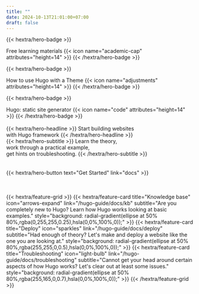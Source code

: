 ```yaml
---
title: ""
date: 2024-10-13T21:01:00+07:00
draft: false
---
```


{{< hextra/hero-badge >}}

  <div class="w-2 h-2 rounded-full bg-primary-400"></div>
  <span>Free learning materials</span>
  {{< icon name="academic-cap" attributes="height=14" >}}
{{< /hextra/hero-badge >}}

{{< hextra/hero-badge >}}

  <div class="w-2 h-2 rounded-full bg-primary-400"></div>
  <span>How to use Hugo with a Theme</span>
  {{< icon name="adjustments" attributes="height=14" >}}
{{< /hextra/hero-badge >}}

{{< hextra/hero-badge >}}

  <div class="w-2 h-2 rounded-full bg-primary-400"></div>
  <span>Hugo: static site generator</span>
  {{< icon name="code" attributes="height=14" >}}
{{< /hextra/hero-badge >}}

<br/>
<br/>
<div class="mt-6 mb-6">
{{< hextra/hero-headline >}}
  Start building websites&nbsp;<br class="sm:block hidden" />with Hugo framework
{{< /hextra/hero-headline >}}
</div>

<div class="mb-12">
{{< hextra/hero-subtitle >}}
  Learn the theory,&nbsp;<br class="sm:block hidden" />work through a practical example,&nbsp;<br class="sm:block hidden" />get hints on troubleshooting.
{{< /hextra/hero-subtitle >}}
</div>

<br/>
<br/>
<div class="mb-6">
{{< hextra/hero-button text="Get Started" link="docs" >}}
</div>
<br/>
<br/>

{{< hextra/feature-grid >}}
{{< hextra/feature-card
        title="Knowledge base"
        icon="arrows-expand"
        link="/hugo-guide/docs/kb"
        subtitle="Are you completely new to Hugo? Learn how Hugo works looking at basic examples."
        style="background: radial-gradient(ellipse at 50% 80%,rgba(0,255,255,0.25),hsla(0,0%,100%,0));"
    >}}
{{< hextra/feature-card
        title="Deploy"
        icon="sparkles"
        link="/hugo-guide/docs/deploy"
        subtitle="Had enough of theory? Let's make and deploy a website like the one you are looking at."
        style="background: radial-gradient(ellipse at 50% 80%,rgba(255,255,0,0.5),hsla(0,0%,100%,0));"
    >}}
{{< hextra/feature-card
        title="Troubleshooting"
        icon="light-bulb"
        link="/hugo-guide/docs/troubleshooting"
        subtitle="Cannot get your head around certain aspects of how Hugo works? Let's clear out at least some issues."
        style="background: radial-gradient(ellipse at 50% 80%,rgba(255,165,0,0.7),hsla(0,0%,100%,0));"
    >}}
{{< /hextra/feature-grid >}}
